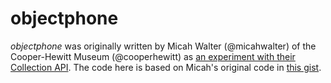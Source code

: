 objectphone
===========

*objectphone* was originally written by Micah Walter (@micahwalter) of the Cooper-Hewitt Museum (@cooperhewitt) as [an experiment with their Collection API](http://labs.cooperhewitt.org/2013/object-phone/). The code here is based on Micah's original code in [this gist](https://gist.github.com/micahwalter/5407518).